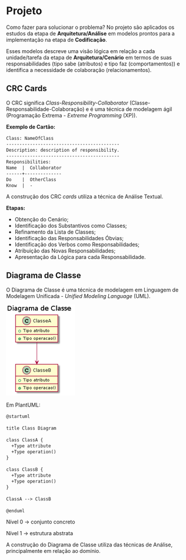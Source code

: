 # Projeto

Como fazer para solucionar o problema? No projeto são aplicados os estudos da etapa de **Arquitetura/Análise** em modelos prontos para a implementação na etapa de **Codificação**.

Esses modelos descreve uma visão lógica em relação a cada unidade/tarefa da etapa de **Arquitetura/Cenário** em termos de suas responsabilidades (tipo sabe (atributos) e tipo faz (comportamentos)) e identifica a necessidade de colaboração (relacionamentos).

## CRC Cards

O CRC significa _Class-Responsibility-Collaborator_ \(Classe-Responsabilidade-Colaboração\) e é uma técnica de modelagem ágil \(Programação Extrema - _Extreme Programming_ \(XP\)\).

**Exemplo de Cartão:**

```
Class: NameOfClass
-------------------------------------------
Description: description of responsibility.
-------------------------------------------
Responsibilities:
Name  |  Collaborator
------+--------------
Do    |  OtherClass
Know  |  -
```

A construção dos CRC _cards_ utiliza a técnica de Análise Textual.

**Etapas:**

* Obtenção do Cenário;
* Identificação dos Substantivos como Classes;
* Refinamento da Lista de Classes;
* Identificação das Responsabilidades Óbvias;
* Identificação dos Verbos como Responsabilidades;
* Atribuição das Novas Responsabilidades;
* Apresentação da Lógica para cada Responsabilidade.

## Diagrama de Classe

O Diagrama de Classe é uma técnica de modelagem em Linguagem de Modelagem Unificada - _Unified Modeling Language_ (UML).

![](/images/arquitetura-projeto-diagrama-classe.png)

Em PlantUML:

```
@startuml

title Class Diagram

class ClassA {
  +Type attribute
  +Type operation()
}

class ClassB {
  +Type attribute
  +Type operation()
}

ClassA --> ClassB

@enduml
```

Nível 0 -> conjunto concreto

Nível 1 -> estrutura abstrata

A construção do Diagrama de Classe utiliza das técnicas de Análise, principalmente em relação ao domínio.
